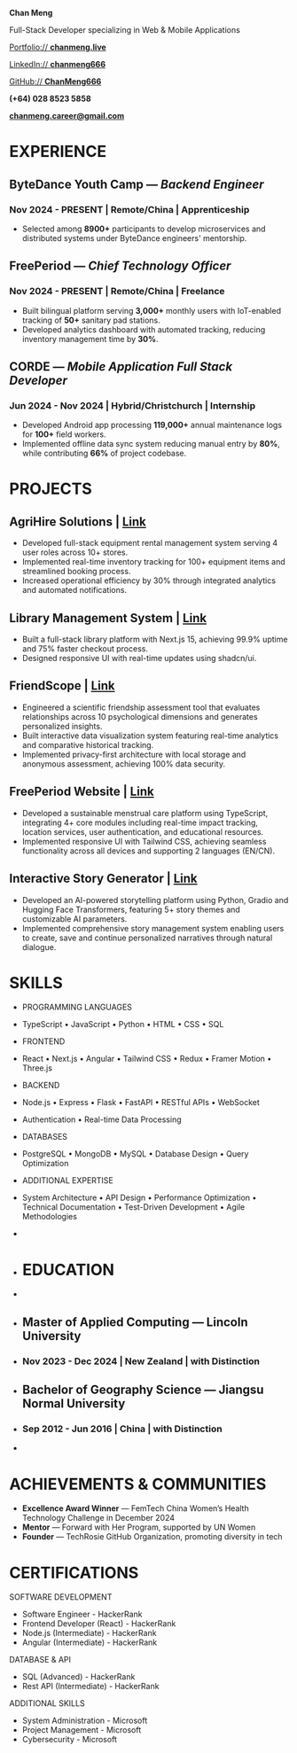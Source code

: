 **Chan Meng**

Full-Stack Developer specializing in Web & Mobile Applications

[Portfolio:// **chanmeng.live**](https://chanmeng.live/)

[LinkedIn:// **chanmeng666**](https://www.linkedin.com/in/chanmeng666)

[GitHub:// **ChanMeng666**](https://github.com/ChanMeng666)

**(+64) 028 8523 5858**

[**chanmeng.career@gmail.com**](mailto:chanmeng.career@gmail.com)

# **EXPERIENCE**

## **ByteDance Youth Camp** — *Backend Engineer*

### Nov 2024 - PRESENT | Remote/China | Apprenticeship

- Selected among **8900+** participants to develop microservices and distributed systems under ByteDance engineers' mentorship.

## **FreePeriod** — *Chief Technology Officer*

### Nov 2024 - PRESENT | Remote/China | Freelance

- Built bilingual platform serving **3,000+** monthly users with IoT-enabled tracking of **50+** sanitary pad stations.
- Developed analytics dashboard with automated tracking, reducing inventory management time by **30%**.

## **CORDE** — *Mobile Application Full Stack Developer*

### Jun 2024 - Nov 2024 | Hybrid/Christchurch | Internship

- Developed Android app processing **119,000+** annual maintenance logs for **100+** field workers.
- Implemented offline data sync system reducing manual entry by **80%**, while contributing **66%** of project codebase.

# **PROJECTS**

## **AgriHire Solutions** **|** [Link](https://agrihireaq.pythonanywhere.com/)

- Developed full-stack equipment rental management system serving 4 user roles across 10+ stores.
- Implemented real-time inventory tracking for 100+ equipment items and streamlined booking process.
- Increased operational efficiency by 30% through integrated analytics and automated notifications.

## **Library Management System** **|** [Link](https://github.com/ChanMeng666/library-management-system)

- Built a full-stack library platform with Next.js 15, achieving 99.9% uptime and 75% faster checkout process.
- Designed responsive UI with real-time updates using shadcn/ui.

## **FriendScope** **|** [Link](https://friendscope.vercel.app/)

- Engineered a scientific friendship assessment tool that evaluates relationships across 10 psychological dimensions and generates personalized insights.
- Built interactive data visualization system featuring real-time analytics and comparative historical tracking.
- Implemented privacy-first architecture with local storage and anonymous assessment, achieving 100% data security.

## **FreePeriod Website** **|** [Link](https://free-period-website.vercel.app/)

- Developed a sustainable menstrual care platform using TypeScript, integrating 4+ core modules including real-time impact tracking, location services, user authentication, and educational resources.
- Implemented responsive UI with Tailwind CSS, achieving seamless functionality across all devices and supporting 2 languages (EN/CN).

## **Interactive Story Generator** **|** [Link](https://huggingface.co/spaces/ChanMeng666/interactive-story-generator)

- Developed an AI-powered storytelling platform using Python, Gradio and Hugging Face Transformers, featuring 5+ story themes and customizable AI parameters.
- Implemented comprehensive story management system enabling users to create, save and continue personalized narratives through natural dialogue.

# **SKILLS**

- PROGRAMMING LANGUAGES

- TypeScript • JavaScript • Python • HTML • CSS • SQL

- FRONTEND

- React • Next.js • Angular • Tailwind CSS • Redux • Framer Motion • Three.js

- BACKEND

- Node.js • Express • Flask • FastAPI • RESTful APIs • WebSocket

- Authentication • Real-time Data Processing

- DATABASES

- PostgreSQL • MongoDB • MySQL • Database Design • Query Optimization

- ADDITIONAL EXPERTISE

- System Architecture • API Design • Performance Optimization • Technical Documentation • Test-Driven Development • Agile Methodologies

- 

- # **EDUCATION**

- 

- ## **Master of Applied Computing** — Lincoln University

- ### Nov 2023 - Dec 2024 | New Zealand | with Distinction

- ## **Bachelor of Geography Science** — Jiangsu Normal University

- ### Sep 2012 - Jun 2016 | China | with Distinction

- 

# **ACHIEVEMENTS & COMMUNITIES**

- **Excellence Award Winner** — FemTech China Women’s Health Technology Challenge in December 2024
- **Mentor** — Forward with Her Program, supported by UN Women
- **Founder** — TechRosie GitHub Organization, promoting diversity in tech

# **CERTIFICATIONS**

SOFTWARE DEVELOPMENT

- Software Engineer - HackerRank
- Frontend Developer (React) - HackerRank
- Node.js (Intermediate) - HackerRank
- Angular (Intermediate) - HackerRank

DATABASE & API

- SQL (Advanced) - HackerRank
- Rest API (Intermediate) - HackerRank

ADDITIONAL SKILLS

- System Administration - Microsoft
- Project Management - Microsoft
- Cybersecurity - Microsoft